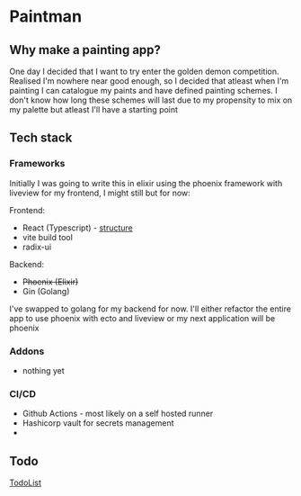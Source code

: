 # Paintman
## Why make a painting app?
One day I decided that I want to try enter the golden demon competition. Realised I'm nowhere near good enough, so I decided that atleast when I'm painting I can catalogue my paints and have defined painting schemes. I don't know how long these schemes will last due to my propensity to mix on my palette but atleast I'll have a starting point

## Tech stack
### Frameworks
Initially I was going to write this in elixir using the phoenix framework with liveview for my frontend, I might still but for now:

Frontend:
- React (Typescript) - [structure](https://github.com/alan2207/bulletproof-react/blob/master/docs/project-structure.md)
- vite build tool
- radix-ui

Backend:
- ~~Phoenix (Elixir)~~
- Gin (Golang)

I've swapped to golang for my backend for now.
I'll either refactor the entire app to use phoenix with ecto and liveview or my next application will be phoenix

### Addons
- nothing yet

### CI/CD
- Github Actions - most likely on a self hosted runner
- Hashicorp vault for secrets management
- 



## Todo
[TodoList](todo.md)